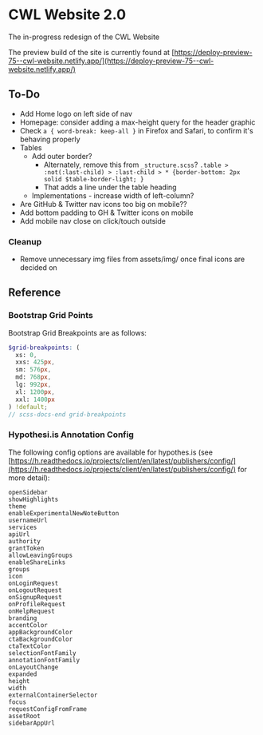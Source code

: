 # CWL Website 2.0

The in-progress redesign of the CWL Website

The preview build of the site is currently found at [https://deploy-preview-75--cwl-website.netlify.app/](https://deploy-preview-75--cwl-website.netlify.app/)

## To-Do

* Add Home logo on left side of nav
* Homepage: consider adding a max-height query for the header graphic
* Check `a { word-break: keep-all }` in Firefox and Safari, to confirm it's behaving properly
* Tables
  - Add outer border?
    - Alternately, remove this from `_structure.scss`? `.table > :not(:last-child) > :last-child > * {border-bottom: 2px solid $table-border-light; }`
    - That adds a line under the table heading
  - Implementations - increase width of left-column?
* Are GitHub & Twitter nav icons too big on mobile??
* Add bottom padding to GH & Twitter icons on mobile
* Add mobile nav close on click/touch outside


### Cleanup

* Remove unnecessary img files from assets/img/ once final icons are decided on

## Reference

### Bootstrap Grid Points

Bootstrap Grid Breakpoints are as follows:

```scss
$grid-breakpoints: (
  xs: 0,
  xxs: 425px,
  sm: 576px,
  md: 768px,
  lg: 992px,
  xl: 1200px,
  xxl: 1400px
) !default;
// scss-docs-end grid-breakpoints
```

### Hypothesi.is Annotation Config

The following config options are available for hypothes.is (see [https://h.readthedocs.io/projects/client/en/latest/publishers/config/](https://h.readthedocs.io/projects/client/en/latest/publishers/config/) for more detail):

```
openSidebar
showHighlights
theme
enableExperimentalNewNoteButton
usernameUrl
services
apiUrl
authority
grantToken
allowLeavingGroups
enableShareLinks
groups
icon
onLoginRequest
onLogoutRequest
onSignupRequest
onProfileRequest
onHelpRequest
branding
accentColor
appBackgroundColor
ctaBackgroundColor
ctaTextColor
selectionFontFamily
annotationFontFamily
onLayoutChange
expanded
height
width
externalContainerSelector
focus
requestConfigFromFrame
assetRoot
sidebarAppUrl
```
